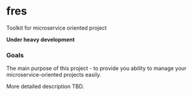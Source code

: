 # fres
Toolkit for microservice oriented project

**Under heavy development**

### Goals

The main purpose of this project - to provide you ability to manage your microservice-oriented projects easily.

More detailed description TBD.
